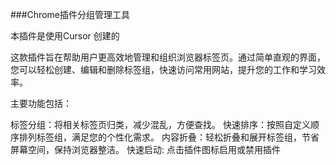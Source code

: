 
###Chrome插件分组管理工具

本插件是使用Cursor 创建的 

这款插件旨在帮助用户更高效地管理和组织浏览器标签页。通过简单直观的界面，您可以轻松创建、编辑和删除标签组，快速访问常用网站，提升您的工作和学习效率。

主要功能包括：

  标签分组：将相关标签页归类，减少混乱，方便查找。
  快速排序：按照自定义顺序排列标签组，满足您的个性化需求。
  内容折叠：轻松折叠和展开标签组，节省屏幕空间，保持浏览器整洁。
  快速启动: 点击插件图标启用或禁用插件



